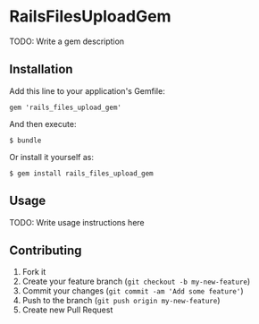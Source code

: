 # RailsFilesUploadGem

TODO: Write a gem description

## Installation

Add this line to your application's Gemfile:

    gem 'rails_files_upload_gem'

And then execute:

    $ bundle

Or install it yourself as:

    $ gem install rails_files_upload_gem

## Usage

TODO: Write usage instructions here

## Contributing

1. Fork it
2. Create your feature branch (`git checkout -b my-new-feature`)
3. Commit your changes (`git commit -am 'Add some feature'`)
4. Push to the branch (`git push origin my-new-feature`)
5. Create new Pull Request
